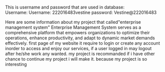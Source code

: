 This is username and password that are used in database:      
Username: Username: 222016483vestine
password: Vestine@222016483

Here are some information about my project that called"enterprise management system" 
Enterprise Management System serves as a comprehensive platform that empowers organizations to optimize their operations,
enhance productivity, and adapt to dynamic market demands effectively.
first page of my website it require to login or create any account inorder to access and enjoy our services, 
if a user logged in may logout after he/she work any wanted. my project is recommanded if i have other chance to continue my project i will make it. 
because my project is so interesting
